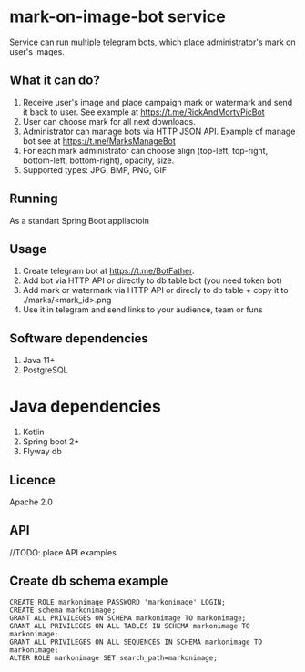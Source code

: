 # mark-on-image-bot service
Service can run multiple telegram bots, which place administrator's mark on user's images.

## What it can do?
1. Receive user's image and place campaign mark or watermark and send it back to user. See example at https://t.me/RickAndMortyPicBot
1. User can choose mark for all next downloads.
1. Administrator can manage bots via HTTP JSON API. Example of manage bot see at https://t.me/MarksManageBot
1. For each mark administrator can choose align (top-left, top-right, bottom-left, bottom-right), opacity, size.
1. Supported types: JPG, BMP, PNG, GIF

## Running
As a standart Spring Boot appliactoin

## Usage 
1. Create telegram bot  at https://t.me/BotFather.
1. Add bot via HTTP API or directly to db table bot (you need token bot)
1. Add mark or watermark via HTTP API or direcly to db table + copy it to ./marks/<mark_id>.png
1. Use it in telegram and send links to your audience, team or funs

## Software dependencies
1. Java 11+
1. PostgreSQL 

# Java dependencies
1. Kotlin
1. Spring boot 2+
1. Flyway db

## Licence
Apache 2.0

## API
//TODO: place API examples

## Create db schema example

```
CREATE ROLE markonimage PASSWORD 'markonimage' LOGIN;
CREATE schema markonimage;
GRANT ALL PRIVILEGES ON SCHEMA markonimage TO markonimage;
GRANT ALL PRIVILEGES ON ALL TABLES IN SCHEMA markonimage TO markonimage;
GRANT ALL PRIVILEGES ON ALL SEQUENCES IN SCHEMA markonimage TO markonimage;
ALTER ROLE markonimage SET search_path=markonimage;
```